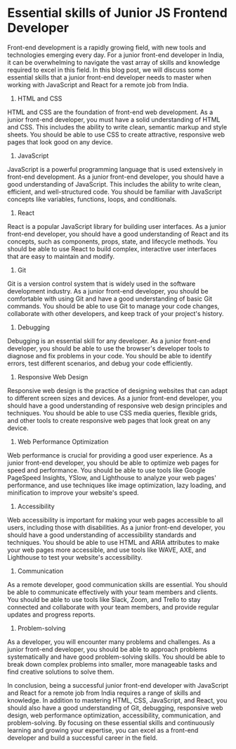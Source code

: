 # Essential skills of Junior JS Frontend Developer

Front-end development is a rapidly growing field, with new tools and technologies emerging every day. For a junior front-end developer in India, it can be overwhelming to navigate the vast array of skills and knowledge required to excel in this field. In this blog post, we will discuss some essential skills that a junior front-end developer needs to master when working with JavaScript and React for a remote job from India.

1. HTML and CSS
    

HTML and CSS are the foundation of front-end web development. As a junior front-end developer, you must have a solid understanding of HTML and CSS. This includes the ability to write clean, semantic markup and style sheets. You should be able to use CSS to create attractive, responsive web pages that look good on any device.

1. JavaScript
    

JavaScript is a powerful programming language that is used extensively in front-end development. As a junior front-end developer, you should have a good understanding of JavaScript. This includes the ability to write clean, efficient, and well-structured code. You should be familiar with JavaScript concepts like variables, functions, loops, and conditionals.

1. React
    

React is a popular JavaScript library for building user interfaces. As a junior front-end developer, you should have a good understanding of React and its concepts, such as components, props, state, and lifecycle methods. You should be able to use React to build complex, interactive user interfaces that are easy to maintain and modify.

1. Git
    

Git is a version control system that is widely used in the software development industry. As a junior front-end developer, you should be comfortable with using Git and have a good understanding of basic Git commands. You should be able to use Git to manage your code changes, collaborate with other developers, and keep track of your project's history.

1. Debugging
    

Debugging is an essential skill for any developer. As a junior front-end developer, you should be able to use the browser's developer tools to diagnose and fix problems in your code. You should be able to identify errors, test different scenarios, and debug your code efficiently.

1. Responsive Web Design
    

Responsive web design is the practice of designing websites that can adapt to different screen sizes and devices. As a junior front-end developer, you should have a good understanding of responsive web design principles and techniques. You should be able to use CSS media queries, flexible grids, and other tools to create responsive web pages that look great on any device.

1. Web Performance Optimization
    

Web performance is crucial for providing a good user experience. As a junior front-end developer, you should be able to optimize web pages for speed and performance. You should be able to use tools like Google PageSpeed Insights, YSlow, and Lighthouse to analyze your web pages' performance, and use techniques like image optimization, lazy loading, and minification to improve your website's speed.

1. Accessibility
    

Web accessibility is important for making your web pages accessible to all users, including those with disabilities. As a junior front-end developer, you should have a good understanding of accessibility standards and techniques. You should be able to use HTML and ARIA attributes to make your web pages more accessible, and use tools like WAVE, AXE, and Lighthouse to test your website's accessibility.

1. Communication
    

As a remote developer, good communication skills are essential. You should be able to communicate effectively with your team members and clients. You should be able to use tools like Slack, Zoom, and Trello to stay connected and collaborate with your team members, and provide regular updates and progress reports.

1. Problem-solving
    

As a developer, you will encounter many problems and challenges. As a junior front-end developer, you should be able to approach problems systematically and have good problem-solving skills. You should be able to break down complex problems into smaller, more manageable tasks and find creative solutions to solve them.

In conclusion, being a successful junior front-end developer with JavaScript and React for a remote job from India requires a range of skills and knowledge. In addition to mastering HTML, CSS, JavaScript, and React, you should also have a good understanding of Git, debugging, responsive web design, web performance optimization, accessibility, communication, and problem-solving. By focusing on these essential skills and continuously learning and growing your expertise, you can excel as a front-end developer and build a successful career in the field.
